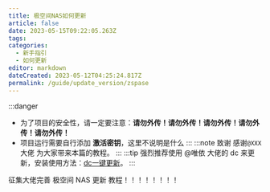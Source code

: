 ```yaml
---
title: 极空间NAS如何更新
article: false
date: 2023-05-15T09:22:05.263Z
tags:
categories: 
  - 新手指引
  - 如何更新
editor: markdown
dateCreated: 2023-05-12T04:25:24.817Z
permalink: /guide/update_version/zspase
---
```


:::danger
- 为了项目的安全性，请一定要注意：**请勿外传！请勿外传！请勿外传！请勿外传！请勿外传！**
- 项目运行需要自行添加 **激活密钥**，这里不说明是什么
:::
:::note 致谢
感谢`@XXX` 大佬 为大家带来本篇的教程。
:::
:::tip
强烈推荐使用 @唯依 大佬的 dc 来更新，安装使用方法：[dc一键更新](/guide/update_version/dc/)。
:::

征集大佬完善 极空间 NAS 更新 教程！！！！！！！！